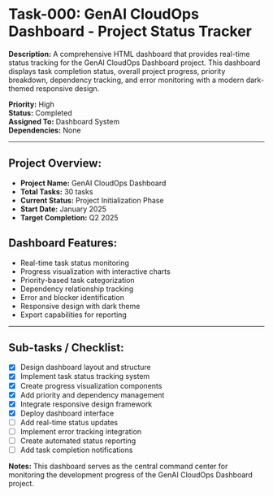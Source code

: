 # Task-000: GenAI CloudOps Dashboard - Project Status Tracker

**Description:**
A comprehensive HTML dashboard that provides real-time status tracking for the GenAI CloudOps Dashboard project. This dashboard displays task completion status, overall project progress, priority breakdown, dependency tracking, and error monitoring with a modern dark-themed responsive design.

**Priority:** High  
**Status:** Completed  
**Assigned To:** Dashboard System  
**Dependencies:** None

---

## Project Overview:
- **Project Name:** GenAI CloudOps Dashboard
- **Total Tasks:** 30 tasks
- **Current Status:** Project Initialization Phase
- **Start Date:** January 2025
- **Target Completion:** Q2 2025

## Dashboard Features:
- Real-time task status monitoring
- Progress visualization with interactive charts
- Priority-based task categorization  
- Dependency relationship tracking
- Error and blocker identification
- Responsive design with dark theme
- Export capabilities for reporting

---

## Sub-tasks / Checklist:
- [x] Design dashboard layout and structure
- [x] Implement task status tracking system
- [x] Create progress visualization components
- [x] Add priority and dependency management
- [x] Integrate responsive design framework
- [x] Deploy dashboard interface
- [ ] Add real-time status updates
- [ ] Implement error tracking integration
- [ ] Create automated status reporting
- [ ] Add task completion notifications

**Notes:** This dashboard serves as the central command center for monitoring the development progress of the GenAI CloudOps Dashboard project. 